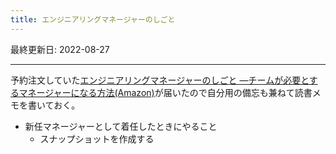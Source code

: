 ```yaml
---
title: エンジニアリングマネージャーのしごと
---
```


最終更新日: 2022-08-27

---

予約注文していた[エンジニアリングマネージャーのしごと ―チームが必要とするマネージャーになる方法(Amazon)](https://www.amazon.co.jp/dp/4873119944/)が届いたので自分用の備忘も兼ねて読書メモを書いておく。


- 新任マネージャーとして着任したときにやること
  - スナップショットを作成する

